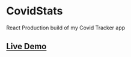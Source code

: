 # CovidStats

React Production build of my Covid Tracker app

## [Live Demo](https://deepak-crypto.github.io/CovidStats/#/)
